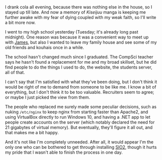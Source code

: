 I drank cola all evening, because there was nothing else in the house, so I stayed up till late. And now a memory of _Kiseijuu_ manga is keeping me further awake with my fear of dying coupled with my weak faith, so I'll write a bit more now.

I went to my high school yesterday (Tuesday; it's already long past midnight). One reason was because it was a convenient way to meet up with [James](https://twitter.com/mrgame64), but also I wanted to leave my family house and see some of my old friends and kouhais once in a while.

The school hasn't changed much since I graduated. The CompSci teacher says he hasn't found a replacement for me and my broad skillset, but he did find people to do the things I used to do, the website, the students server, all of that.

I can't say that I'm satisfied with what they've been doing, but I don't think it would be right of me to demand from someone to be like me. I know a bit of everything, but I don't think it to be too valuable. Recruiters seem to agree; or maybe I just picked the view from them.

The people who replaced me surely made some peculiar decisions, such as nuking `/etc/nginx` to keep nginx from starting faster than Apache2, and using VirtualBox directly to run Windows 10, and having a .NET app to let people create accounts on the server (which notably declared the need for 21 gigabytes of virtual memory). But eventually, they'll figure it all out, and that makes me a bit happy.

And it's not like I'm completely unneeded. After all, it would appear I'm the only one who can be bothered to get through installing [SIO2](https://github.com/sio2project/oioioi), though it hurts my pride that I wasn't able to finish the process in one day.

